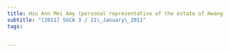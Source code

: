 ```yaml
---
title: Hsu Ann Mei Amy (personal representative of the estate of Hwang Cheng Tsu Hsu, deceased) 
subtitle: "[2011] SGCA 3 / 21\_January\_2011"
tags:


---
```


